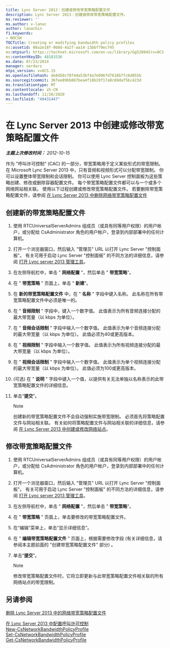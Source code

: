 ```yaml
---
title: Lync Server 2013：创建或修改带宽策略配置文件
description: Lync Server 2013：创建或修改带宽策略配置文件。
ms.reviewer: ''
ms.author: v-lanac
author: lanachin
f1.keywords:
- NOCSH
TOCTitle: Creating or modifying bandwidth policy profiles
ms:assetid: 08a2e18f-9b0d-4a2f-aa14-13bbf79ec745
ms:mtpsurl: https://technet.microsoft.com/en-us/library/Gg520945(v=OCS.15)
ms:contentKeyID: 48183336
ms.date: 07/23/2014
manager: serdars
mtps_version: v=OCS.15
ms.openlocfilehash: de8450cf8f4da53bf4a7e096fd7618b7fc6d055b
ms.sourcegitcommit: 36fee89bb887bea4f18b19f17a8c69daf5bc423d
ms.translationtype: MT
ms.contentlocale: zh-CN
ms.lasthandoff: 11/26/2020
ms.locfileid: "49431447"
---
```

# <a name="creating-or-modifying-bandwidth-policy-profiles-in-lync-server-2013"></a>在 Lync Server 2013 中创建或修改带宽策略配置文件

<div data-xmlns="http://www.w3.org/1999/xhtml">

<div class="topic" data-xmlns="http://www.w3.org/1999/xhtml" data-msxsl="urn:schemas-microsoft-com:xslt" data-cs="https://msdn.microsoft.com/">

<div data-asp="https://msdn2.microsoft.com/asp">



</div>

<div id="mainSection">

<div id="mainBody">

<span> </span>

_**主题上次修改时间：** 2012-10-15_

作为 "呼叫许可控制" (CAC) 的一部分，带宽策略用于定义某些形式的带宽限制。 在 Microsoft Lync Server 2013 中，只有音频和视频形式可以分配带宽限制。 你可以设置整体带宽限制和会话限制。 你可以使用 Lync Server 控制面板为这些策略创建、修改或删除容器配置文件。 每个带宽策略配置文件都可以与一个或多个网络网站相关联。 使用以下过程创建或修改带宽策略配置文件。 若要删除带宽策略配置文件，请参阅 [在 Lync Server 2013 中删除网络带宽策略配置文件](lync-server-2013-deleting-network-bandwidth-policy-profiles.md)

<div>

## <a name="to-create-a-new-bandwidth-policy-profile"></a>创建新的带宽策略配置文件

1.  使用 RTCUniversalServerAdmins 组成员（或具有同等用户权限）的用户帐户，或分配给 CsAdministrator 角色的用户帐户，登录到内部部署中的任何计算机。

2.  打开一个浏览器窗口，然后输入 "管理员" URL 以打开 Lync Server "控制面板"。 有关可用于启动 Lync Server "控制面板" 的不同方法的详细信息，请参阅 [打开 Lync server 2013 管理工具](lync-server-2013-open-lync-server-administrative-tools.md)。

3.  在左侧导航栏中，单击 " **网络配置** "，然后单击 " **带宽策略**"。

4.  在 " **带宽策略** " 页面上，单击 " **新建**"。

5.  在 **新的带宽策略配置文件** 中，在 " **名称** " 字段中键入名称。 此名称在所有带宽策略配置文件中必须是唯一的。

6.  在 " **音频限制** " 字段中，键入一个数字值。 此值表示为所有音频连接分配的最大带宽量（以 kbps 为单位）。

7.  在 " **音频会话限制** " 字段中输入一个数字值。 此值表示为单个音频连接分配的最大带宽量（以 kbps 为单位）。 此值必须为40或更高版本。

8.  在 " **视频限制** " 字段中输入一个数字值。 此值表示为所有视频连接分配的最大带宽量（以 kbps 为单位）。

9.  在 " **视频会话限制** " 字段中输入一个数字值。 此值表示为单个视频连接分配的最大带宽量（以 kbps 为单位）。 此值必须为100或更高版本。

10.  (可选) 在 " **说明** " 字段中键入一个值，以提供有关无法单独以名称表示的此带宽策略配置文件的详细信息。

11. 单击“**提交**”。
    
    <div>
    

    > [!NOTE]  
    > 创建新的带宽策略配置文件不会自动强制实施带宽限制。 必须首先将策略配置文件与网站相关联。 有关如何将策略配置文件与网站相关联的详细信息，请参阅 <A href="lync-server-2013-creating-or-modifying-network-sites.md">在 Lync Server 2013 中创建或修改网络站点</A>。

    
    </div>

</div>

<div>

## <a name="to-modify-a-bandwidth-policy-profile"></a>修改带宽策略配置文件

1.  使用 RTCUniversalServerAdmins 组成员（或具有同等用户权限）的用户帐户，或分配给 CsAdministrator 角色的用户帐户，登录到内部部署中的任何计算机。

2.  打开一个浏览器窗口，然后输入 "管理员" URL 以打开 Lync Server "控制面板"。 有关可用于启动 Lync Server "控制面板" 的不同方法的详细信息，请参阅 [打开 Lync server 2013 管理工具](lync-server-2013-open-lync-server-administrative-tools.md)。

3.  在左侧导航栏中，单击 " **网络配置** "，然后单击 " **带宽策略**"。

4.  在 " **带宽策略** " 页面上，单击要修改的带宽策略配置文件。

5.  在“编辑”菜单上，单击“显示详细信息”。

6.  在 " **编辑带宽策略配置文件** " 页面上，根据需要修改字段 (有关详细信息，请参阅本主题前面的 "创建带宽策略配置文件" 部分) 。

7.  单击“**提交**”。
    
    <div>
    

    > [!NOTE]  
    > 修改带宽策略配置文件时，它将立即更新与此带宽策略配置文件相关联的所有网络站点的带宽限制。

    
    </div>

</div>

<div>

## <a name="see-also"></a>另请参阅


[删除 Lync Server 2013 中的网络带宽策略配置文件](lync-server-2013-deleting-network-bandwidth-policy-profiles.md)  


[在 Lync Server 2013 中配置呼叫许可控制](lync-server-2013-configure-call-admission-control.md)  
[New-CsNetworkBandwidthPolicyProfile](https://docs.microsoft.com/powershell/module/skype/New-CsNetworkBandwidthPolicyProfile)  
[Set-CsNetworkBandwidthPolicyProfile](https://docs.microsoft.com/powershell/module/skype/Set-CsNetworkBandwidthPolicyProfile)  
[Get-CsNetworkBandwidthPolicyProfile](https://docs.microsoft.com/powershell/module/skype/Get-CsNetworkBandwidthPolicyProfile)  
  

</div>

</div>

<span> </span>

</div>

</div>

</div>

